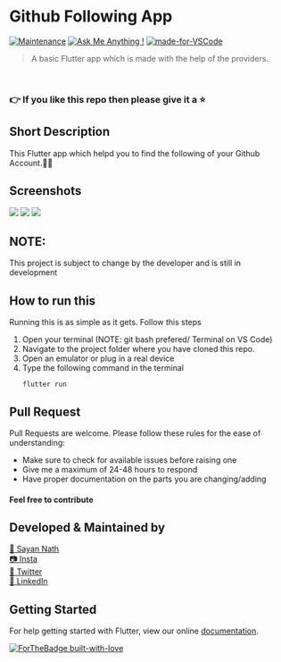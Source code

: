 # Github Following App

[![Maintenance](https://img.shields.io/badge/Maintained%3F-yes-green.svg)](https://GitHub.com/Naereen/StrapDown.js/graphs/commit-activity) [![Ask Me Anything !](https://img.shields.io/badge/Ask%20me-anything-1abc9c.svg)](https://github.com/sayannath) [![made-for-VSCode](https://img.shields.io/badge/Made%20for-VSCode-1f425f.svg)](https://code.visualstudio.com/)

> A basic Flutter app which is made with the help of the providers.
<br>

### 👉 If you like this repo then please give it a ⭐️

## Short Description
This Flutter app which helpd you to find the following of your Github Account.📳✨

## Screenshots

<img src="Screenshots/1.jpeg" />
<img src="Screenshots/2.jpeg" />
<img src="Screenshots/3.jpeg" />

## NOTE:
This project is subject to change by the developer and is still in development

## How to run this
Running this is as simple as it gets. Follow this steps
1. Open your terminal (NOTE: git bash prefered/ Terminal on VS Code)
2. Navigate to the project folder where you have cloned this repo.
3. Open an emulator or plug in a real device
4. Type the following command in the terminal 
     ```
     flutter run
     ```
     
## Pull Request

Pull Requests are welcome. Please follow these rules for the ease of understanding:
* Make sure to check for available issues before raising one
* Give me a maximum of 24-48 hours to respond
* Have proper documentation on the parts you are changing/adding

#### Feel free to contribute

## Developed & Maintained by

[👨 Sayan Nath](https://sayan-nath.web.app/)<br>
[📷 Insta](https://www.instagram.com/sayannath235/)<br>
[🐤 Twitter](https://twitter.com/SayanNa20204009)<br>
[🧳 LinkedIn](https://www.linkedin.com/in/sayan-nath-15a989182/)
<br>

## Getting Started
For help getting started with Flutter, view our online [documentation](https://flutter.dev/docs).

[![ForTheBadge built-with-love](http://ForTheBadge.com/images/badges/built-with-love.svg)](https://github.com/sayannath)
